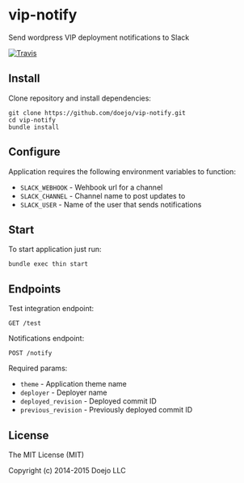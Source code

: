# vip-notify

Send wordpress VIP deployment notifications to Slack

[![Travis](https://img.shields.io/travis/doejo/vip-notify.svg)]()

## Install

Clone repository and install dependencies:

```
git clone https://github.com/doejo/vip-notify.git
cd vip-notify
bundle install
```

## Configure

Application requires the following environment variables to function:

- `SLACK_WEBHOOK` - Wehbook url for a channel
- `SLACK_CHANNEL` - Channel name to post updates to
- `SLACK_USER`    - Name of the user that sends notifications

## Start

To start application just run:

```
bundle exec thin start
```

## Endpoints

Test integration endpoint:

```
GET /test
```

Notifications endpoint:

```
POST /notify
```

Required params:

- `theme`             - Application theme name
- `deployer`          - Deployer name
- `deployed_revision` - Deployed commit ID
- `previous_revision` - Previously deployed commit ID

## License

The MIT License (MIT)

Copyright (c) 2014-2015 Doejo LLC